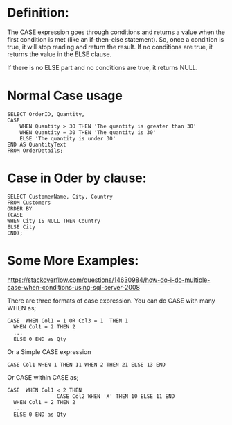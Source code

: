 # Definition: 
The CASE expression goes through conditions and returns a value when the first condition is met (like an if-then-else statement). So, once a condition is true, it will stop reading and return the result. If no conditions are true, it returns the value in the ELSE clause.

If there is no ELSE part and no conditions are true, it returns NULL.

# Normal Case usage
    SELECT OrderID, Quantity,
    CASE
        WHEN Quantity > 30 THEN 'The quantity is greater than 30'
        WHEN Quantity = 30 THEN 'The quantity is 30'
        ELSE 'The quantity is under 30'
    END AS QuantityText
    FROM OrderDetails;

# Case in Oder by clause:
    SELECT CustomerName, City, Country
    FROM Customers
    ORDER BY
    (CASE
    WHEN City IS NULL THEN Country
    ELSE City
    END);

# Some More Examples:

https://stackoverflow.com/questions/14630984/how-do-i-do-multiple-case-when-conditions-using-sql-server-2008

There are three formats of case expression. You can do CASE with many WHEN as;

    CASE  WHEN Col1 = 1 OR Col3 = 1  THEN 1 
      WHEN Col1 = 2 THEN 2
      ...
      ELSE 0 END as Qty

Or a Simple CASE expression

    CASE Col1 WHEN 1 THEN 11 WHEN 2 THEN 21 ELSE 13 END
    

Or CASE within CASE as;

    CASE  WHEN Col1 < 2 THEN  
                    CASE Col2 WHEN 'X' THEN 10 ELSE 11 END
      WHEN Col1 = 2 THEN 2
      ...
      ELSE 0 END as Qty